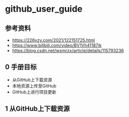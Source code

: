 # github_user_guide

## 参考资料
- https://226yzy.com/2021/122151725.html
- https://www.bilibili.com/video/BV1Vh41187ik
- https://blog.csdn.net/wsmrzx/article/details/115793236

## 0 手册目标
- 从GitHub上下载资源
- 本地资源上传至GitHub
- GitHub上进行项目更新

## 1 从GitHub上下载资源




